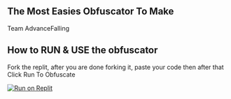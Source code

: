 ## The Most Easies Obfuscator To Make
Team AdvanceFalling

## How to RUN & USE the obfuscator
Fork the replit, after you are done forking it, paste your code then after that Click Run To Obfuscate 

[![Run on Replit](https://binbashbanana.github.io/deploy-buttons/buttons/remade/replit.svg)](https://replit.com/@YellowGreg/AFObfuscate?v=1")


